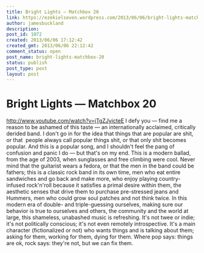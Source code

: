 ```yaml
---
title: Bright Lights — Matchbox 20
link: https://ezekielseven.wordpress.com/2013/06/06/bright-lights-matchbox-20/
author: jamesbuckland
description: 
post_id: 1072
created: 2013/06/06 17:12:42
created_gmt: 2013/06/06 22:12:42
comment_status: open
post_name: bright-lights-matchbox-20
status: publish
post_type: post
layout: post
---
```


# Bright Lights — Matchbox 20

http://www.youtube.com/watch?v=jTgZJyicteE I defy you — find me a reason to be ashamed of this taste — an internationally acclaimed, critically derided band. I don't go in for the idea that things that are popular are shit, or that  people always call popular things shit, or that only shit becomes popular. And this is a popular song, and I shouldn't feel the pang of confusion and panic I do — but that's on my end. This is a modern ballad, from the age of 2003, when sunglasses and free climbing were cool. Never mind that the guitarist wears a fedora, or that the men in the band could be fathers; this is a classic rock band in its own time, men who eat entire sandwiches and go back and make more, who enjoy playing country-infused rock'n'roll because it satisfies a primal desire within them, the aesthetic senses that drive them to purchase pre-stressed jeans and Hummers, men who could grow soul patches and not think twice. In this modern era of double- and triple-guessing ourselves, making sure our behavior is true to ourselves and others, the community and the world at large, this shameless, unabashed music is refreshing. It's not twee or indie; it's not politically conscious; it's not even remotely introspective. It's a main character (fictionalized or not) who wants things and is talking about them; asking for them, working for them, dying for them. Where pop says: things are ok, rock says: they're not, but we can fix them.